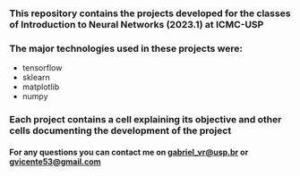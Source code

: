 ### This repository contains the projects developed for the classes of Introduction to Neural Networks (2023.1) at ICMC-USP

### The major technologies used in these projects were:
* tensorflow
* sklearn
* matplotlib
* numpy 

### Each project contains a cell explaining its objective and other cells documenting the development of the project

#### For any questions you can contact me on gabriel_vr@usp.br or gvicente53@gmail.com